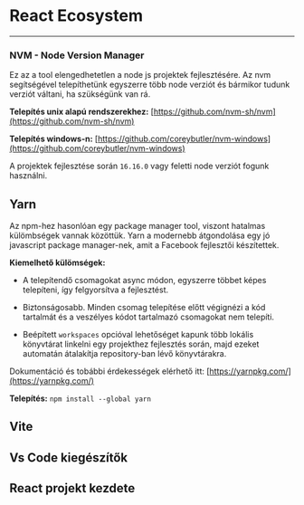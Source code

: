 # React Ecosystem
---

### NVM - Node Version Manager
Ez az a tool elengedhetetlen a node js projektek fejlesztésére. Az nvm segítségével telepíthetünk egyszerre több node verziót és bármikor tudunk verziót váltani, ha szükségünk van rá.

**Telepítés unix alapú rendszerekhez:**
[https://github.com/nvm-sh/nvm](https://github.com/nvm-sh/nvm)

**Telepítés windows-n:**
[https://github.com/coreybutler/nvm-windows](https://github.com/coreybutler/nvm-windows)

A projektek fejlesztése során `16.16.0` vagy feletti node verziót fogunk használni.

## Yarn
Az npm-hez hasonlóan egy package manager tool, viszont hatalmas külömbségek vannak közöttük. Yarn a modernebb átgondolása egy jó javascript package manager-nek, amit a Facebook fejlesztői készítettek.

**Kiemelhető külömségek:**

- A telepítendő csomagokat async módon, egyszerre többet képes telepíteni, így felgyorsítva a fejlesztést.

- Biztonságosabb. Minden csomag telepítése előtt végignézi a kód tartalmát és a veszélyes kódot tartalmazó csomagokat nem telepíti.

- Beépített `workspaces` opcióval lehetőséget kapunk több lokális könyvtárat linkelni egy projekthez fejlesztés során, majd ezeket automatán átalakítja repository-ban lévő könyvtárakra.


Dokumentáció és tobábbi érdekességek elérhető itt: [https://yarnpkg.com/](https://yarnpkg.com/)

**Telepítés:** `npm install --global yarn`

## Vite
## Vs Code kiegészítők
## React projekt kezdete